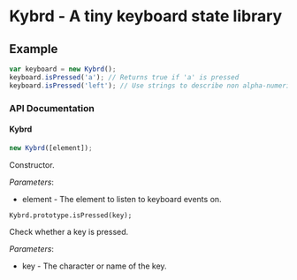 # Kybrd - A tiny keyboard state library

## Example

```js
var keyboard = new Kybrd();
keyboard.isPressed('a'); // Returns true if 'a' is pressed
keyboard.isPressed('left'); // Use strings to describe non alpha-numeric keys
```

### API Documentation

#### Kybrd

```js
new Kybrd([element]);
```

Constructor.

*Parameters*:

* element - The element to listen to keyboard events on.

```
Kybrd.prototype.isPressed(key);
```

Check whether a key is pressed.

*Parameters*:

* key - The character or name of the key.
